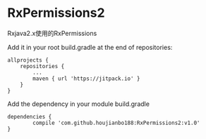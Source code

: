 # RxPermissions2
Rxjava2.x使用的RxPermissions

Add it in your root build.gradle at the end of repositories:

	allprojects {
		repositories {
			...
			maven { url 'https://jitpack.io' }
		}
	}
	
  Add the dependency in your module build.gradle
  
	dependencies {
	        compile 'com.github.houjianbo188:RxPermissions2:v1.0'
	}
